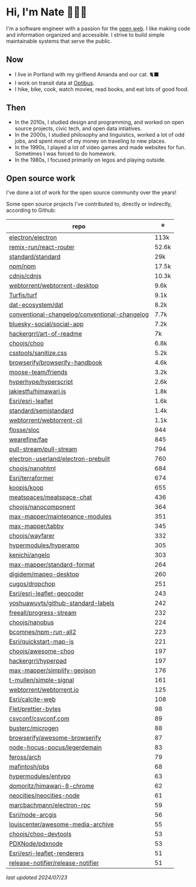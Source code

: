 # Hi, I'm Nate 👋👨‍💻

I'm a software engineer with a passion for the [open web](https://www.yearofopen.org/november-open-perspective-what-is-open-web/what-is-the-open-web-and-why-is-it-important-submitted-by-mark-surman-executive-director-of-the-mozilla-foundation/). I like making code and information organized and accessible. I strive to build simple maintainable systems that serve the public.

## Now

- I live in Portland with my girlfiend Amanda and our cat. 🐈‍⬛
- I work on transit data at [Optibus](https://optibus.com/).
- I hike, bike, cook, watch movies, read books, and eat lots of good food.

## Then

- In the 2010s, I studied design and programming, and worked on open source projects, civic tech, and open data intiatives.
- In the 2000s, I studied philosophy and linguistics, worked a lot of odd jobs, and spent most of my money on traveling to new places.
- In the 1990s, I played a lot of video games and made websites for fun. Sometimes I was forced to do homework.
- In the 1980s, I focused primarily on legos and playing outside.

## Open source work

I've done a lot of work for the open source community over the years!

Some open source projects I've contributed to, directly or indirectly, according to Github:

repo | ⭐️
--- | ---
[electron/electron](https://github.com/electron/electron) | 113k
[remix-run/react-router](https://github.com/remix-run/react-router) | 52.6k
[standard/standard](https://github.com/standard/standard) | 29k
[npm/npm](https://github.com/npm/npm) | 17.5k
[cdnjs/cdnjs](https://github.com/cdnjs/cdnjs) | 10.3k
[webtorrent/webtorrent-desktop](https://github.com/webtorrent/webtorrent-desktop) | 9.6k
[Turfjs/turf](https://github.com/Turfjs/turf) | 9.1k
[dat-ecosystem/dat](https://github.com/dat-ecosystem/dat) | 8.2k
[conventional-changelog/conventional-changelog](https://github.com/conventional-changelog/conventional-changelog) | 7.7k
[bluesky-social/social-app](https://github.com/bluesky-social/social-app) | 7.2k
[hackergrrl/art-of-readme](https://github.com/hackergrrl/art-of-readme) | 7k
[choojs/choo](https://github.com/choojs/choo) | 6.8k
[csstools/sanitize.css](https://github.com/csstools/sanitize.css) | 5.2k
[browserify/browserify-handbook](https://github.com/browserify/browserify-handbook) | 4.6k
[moose-team/friends](https://github.com/moose-team/friends) | 3.2k
[hyperhype/hyperscript](https://github.com/hyperhype/hyperscript) | 2.6k
[jakiestfu/himawari.js](https://github.com/jakiestfu/himawari.js) | 1.8k
[Esri/esri-leaflet](https://github.com/Esri/esri-leaflet) | 1.6k
[standard/semistandard](https://github.com/standard/semistandard) | 1.4k
[webtorrent/webtorrent-cli](https://github.com/webtorrent/webtorrent-cli) | 1.1k
[flosse/sloc](https://github.com/flosse/sloc) | 944
[wearefine/fae](https://github.com/wearefine/fae) | 845
[pull-stream/pull-stream](https://github.com/pull-stream/pull-stream) | 794
[electron-userland/electron-prebuilt](https://github.com/electron-userland/electron-prebuilt) | 760
[choojs/nanohtml](https://github.com/choojs/nanohtml) | 684
[Esri/terraformer](https://github.com/Esri/terraformer) | 674
[koopjs/koop](https://github.com/koopjs/koop) | 655
[meatspaces/meatspace-chat](https://github.com/meatspaces/meatspace-chat) | 436
[choojs/nanocomponent](https://github.com/choojs/nanocomponent) | 364
[max-mapper/maintenance-modules](https://github.com/max-mapper/maintenance-modules) | 351
[max-mapper/tabby](https://github.com/max-mapper/tabby) | 345
[choojs/wayfarer](https://github.com/choojs/wayfarer) | 332
[hypermodules/hyperamp](https://github.com/hypermodules/hyperamp) | 305
[kenichi/angelo](https://github.com/kenichi/angelo) | 303
[max-mapper/standard-format](https://github.com/max-mapper/standard-format) | 264
[digidem/mapeo-desktop](https://github.com/digidem/mapeo-desktop) | 260
[cugos/dropchop](https://github.com/cugos/dropchop) | 251
[Esri/esri-leaflet-geocoder](https://github.com/Esri/esri-leaflet-geocoder) | 243
[yoshuawuyts/github-standard-labels](https://github.com/yoshuawuyts/github-standard-labels) | 242
[freeall/progress-stream](https://github.com/freeall/progress-stream) | 232
[choojs/nanobus](https://github.com/choojs/nanobus) | 224
[bcomnes/npm-run-all2](https://github.com/bcomnes/npm-run-all2) | 223
[Esri/quickstart-map-js](https://github.com/Esri/quickstart-map-js) | 221
[choojs/awesome-choo](https://github.com/choojs/awesome-choo) | 197
[hackergrrl/hyperpad](https://github.com/hackergrrl/hyperpad) | 197
[max-mapper/simplify-geojson](https://github.com/max-mapper/simplify-geojson) | 176
[t-mullen/simple-signal](https://github.com/t-mullen/simple-signal) | 161
[webtorrent/webtorrent.io](https://github.com/webtorrent/webtorrent.io) | 125
[Esri/calcite-web](https://github.com/Esri/calcite-web) | 108
[Flet/prettier-bytes](https://github.com/Flet/prettier-bytes) | 98
[csvconf/csvconf.com](https://github.com/csvconf/csvconf.com) | 89
[busterc/microgen](https://github.com/busterc/microgen) | 88
[browserify/awesome-browserify](https://github.com/browserify/awesome-browserify) | 87
[node-hocus-pocus/legerdemain](https://github.com/node-hocus-pocus/legerdemain) | 83
[feross/arch](https://github.com/feross/arch) | 79
[mafintosh/pbs](https://github.com/mafintosh/pbs) | 68
[hypermodules/entypo](https://github.com/hypermodules/entypo) | 63
[domoritz/himawari-8-chrome](https://github.com/domoritz/himawari-8-chrome) | 62
[neocities/neocities-node](https://github.com/neocities/neocities-node) | 61
[marcbachmann/electron-rpc](https://github.com/marcbachmann/electron-rpc) | 59
[Esri/node-arcgis](https://github.com/Esri/node-arcgis) | 56
[louiscenter/awesome-media-archive](https://github.com/louiscenter/awesome-media-archive) | 55
[choojs/choo-devtools](https://github.com/choojs/choo-devtools) | 53
[PDXNode/pdxnode](https://github.com/PDXNode/pdxnode) | 53
[Esri/esri-leaflet-renderers](https://github.com/Esri/esri-leaflet-renderers) | 51
[release-notifier/release-notifier](https://github.com/release-notifier/release-notifier) | 51

_last updated 2024/07/23_
